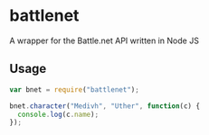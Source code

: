 battlenet
=========

A wrapper for the Battle.net API written in Node JS


## Usage

```javascript
var bnet = require("battlenet");

bnet.character("Medivh", "Uther", function(c) {
  console.log(c.name);
});
```
